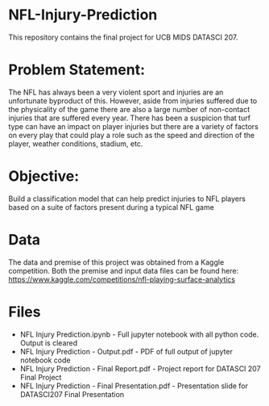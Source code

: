 # NFL-Injury-Prediction

This repository contains the final project for UCB MIDS DATASCI 207.

# Problem Statement:
The NFL has always been a very violent sport and injuries are an unfortunate byproduct of this. However, aside from injuries suffered due to the physicality of the game there are also a large number of non-contact injuries that are suffered every year. There has been a suspicion that turf type can have an impact on player injuries but there are a variety of factors on every play that could play a role such as the speed and direction of the player, weather conditions, stadium, etc. 

# Objective:
Build a classification model that can help predict injuries to NFL players based on a suite of factors present during a typical NFL game

# Data
The data and premise of this project was obtained from a Kaggle competition. Both the premise and input data files can be found here: https://www.kaggle.com/competitions/nfl-playing-surface-analytics

# Files

* NFL Injury Prediction.ipynb - Full jupyter notebook with all python code. Output is cleared
* NFL Injury Prediction - Output.pdf - PDF of full output of jupyter notebook code
* NFL Injury Prediction - Final Report.pdf - Project report for DATASCI 207 Final Project
* NFL Injury Prediction - Final Presentation.pdf - Presentation slide for DATASCI207 Final Presentation
